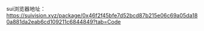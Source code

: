sui浏览器地址：https://suivision.xyz/package/0x46f2f45bfe7d52bcd87b215e06c69a05da180a881da2eab6cd109211c6844849?tab=Code